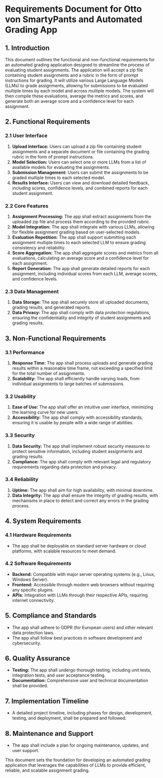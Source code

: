 
# Requirements Document for Otto von SmartyPants and Automated Grading App

## 1. Introduction

This document outlines the functional and non-functional requirements for an automated grading application designed to streamline the process of evaluating student assignments. The application will accept a zip file containing student assignments and a rubric in the form of prompt instructions for grading. It will utilize various Large Language Models (LLMs) to grade assignments, allowing for submissions to be evaluated multiple times by each model and across multiple models. The system will then compile these evaluations, average the metrics and scores, and generate both an average score and a confidence level for each assignment.

## 2. Functional Requirements

### 2.1 User Interface

1. **Upload Interface:** Users can upload a zip file containing student assignments and a separate document or file containing the grading rubric in the form of prompt instructions.
2. **Model Selection:** Users can select one or more LLMs from a list of available models for evaluating the assignments.
3. **Submission Management:** Users can submit the assignments to be graded multiple times to each selected model.
4. **Results Interface:** Users can view and download detailed feedback, including scores, confidence levels, and combined reports for each student assignment.

### 2.2 Core Features

1. **Assignment Processing:** The app shall extract assignments from the uploaded zip file and process them according to the provided rubric.
2. **Model Integration:** The app shall integrate with various LLMs, allowing for flexible assignment grading based on user-selected models.
3. **Evaluation Repetition:** The app shall support submitting each assignment multiple times to each selected LLM to ensure grading consistency and reliability.
4. **Score Aggregation:** The app shall aggregate scores and metrics from all evaluations, calculating an average score and a confidence level for each assignment.
5. **Report Generation:** The app shall generate detailed reports for each assignment, including individual scores from each LLM, average scores, and confidence levels.

### 2.3 Data Management

1. **Data Storage:** The app shall securely store all uploaded documents, grading results, and generated reports.
2. **Data Privacy:** The app shall comply with data protection regulations, ensuring the confidentiality and integrity of student assignments and grading results.

## 3. Non-Functional Requirements

### 3.1 Performance

1. **Response Time:** The app shall process uploads and generate grading results within a reasonable time frame, not exceeding a specified limit for the total number of assignments.
2. **Scalability:** The app shall efficiently handle varying loads, from individual assignments to large batches of submissions.

### 3.2 Usability

1. **Ease of Use:** The app shall offer an intuitive user interface, minimizing the learning curve for new users.
2. **Accessibility:** The app shall comply with accessibility standards, ensuring it is usable by people with a wide range of abilities.

### 3.3 Security

1. **Data Security:** The app shall implement robust security measures to protect sensitive information, including student assignments and grading results.
2. **Compliance:** The app shall comply with relevant legal and regulatory requirements regarding data protection and privacy.

### 3.4 Reliability

1. **Uptime:** The app shall aim for high availability, with minimal downtime.
2. **Data Integrity:** The app shall ensure the integrity of grading results, with mechanisms in place to detect and correct any errors in the grading process.

## 4. System Requirements

### 4.1 Hardware Requirements

- The app shall be deployable on standard server hardware or cloud platforms, with scalable resources to meet demand.

### 4.2 Software Requirements

- **Backend:** Compatible with major server operating systems (e.g., Linux, Windows Server).
- **Frontend:** Accessible through modern web browsers without requiring any specific plugins.
- **APIs:** Integration with LLMs through their respective APIs, requiring internet connectivity.

## 5. Compliance and Standards

- The app shall adhere to GDPR (for European users) and other relevant data protection laws.
- The app shall follow best practices in software development and cybersecurity.

## 6. Quality Assurance

- **Testing:** The app shall undergo thorough testing, including unit tests, integration tests, and user acceptance testing.
- **Documentation:** Comprehensive user and technical documentation shall be provided.

## 7. Implementation Timeline

- A detailed project timeline, including phases for design, development, testing, and deployment, shall be prepared and followed.

## 8. Maintenance and Support

- The app shall include a plan for ongoing maintenance, updates, and user support.

This document sets the foundation for developing an automated grading application that leverages the capabilities of LLMs to provide efficient, reliable, and scalable assignment grading.
